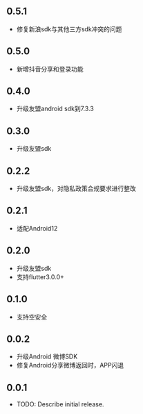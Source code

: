 ## 0.5.1

* 修复新浪sdk与其他三方sdk冲突的问题

## 0.5.0

* 新增抖音分享和登录功能

## 0.4.0

* 升级友盟android sdk到7.3.3

## 0.3.0

* 升级友盟sdk

## 0.2.2

* 升级友盟sdk，对隐私政策合规要求进行整改

## 0.2.1

* 适配Android12

## 0.2.0

* 升级友盟sdk
* 支持flutter3.0.0+

## 0.1.0

* 支持空安全

## 0.0.2

* 升级Android 微博SDK
* 修复Android分享微博返回时，APP闪退

## 0.0.1

* TODO: Describe initial release.
